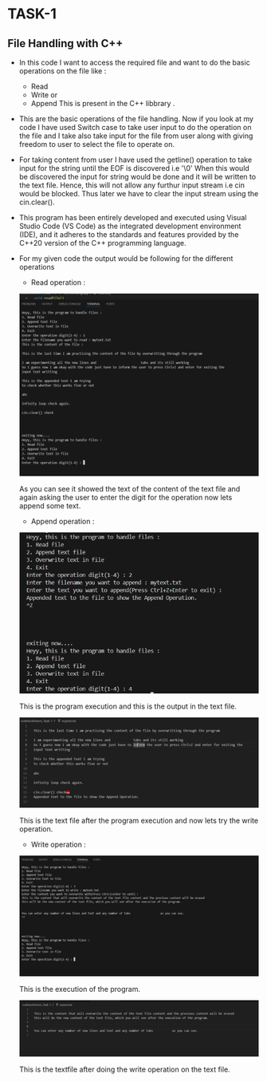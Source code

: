 # TASK-1

## File Handling with C++

- In this code I want to access the required file and want to do the basic operations on the file like : 
    - Read
    - Write or
    - Append
  This is present in the C++ libbrary **<fstream>**.

- This are the basic operations of the file handling.
Now if you look at my code I have used Switch case to take user input to do the operation on the file and I take also take input for the file from user along with giving freedom to user to select the file to operate on.

- For taking content from user I have used the getline() operation to take input for the string until the EOF is discovered i.e '\0'
When this would be discovered the input for string would be done and it will be written to the text file. Hence, this will not allow any furthur input stream i.e cin would be blocked. Thus later we have to clear the input stream using the cin.clear().

- This program has been entirely developed and executed using Visual Studio Code (VS Code) as the integrated development environment (IDE), and it adheres to the standards and features provided by the C++20 version of the C++ programming language.
 
- For my given code the output would be following for the different operations
    - Read operation : 
    
    ![output of the read operation](image.png)
    
    As you can see it showed the text of the content of the text file and again asking the user to enter the digit for the operation now lets append some text.
    - Append operation :

    ![output of the append operation](image-1.png)

    This is the program execution and this is the output in the text file.

    ![Text file output](image-2.png)

    This is the text file after the program execution and now lets try the write operation.

    - Write operation : 

    ![write operation output](image-3.png)

    This is the execution of the program.

    ![this is the text file after the execution of the program](image-4.png)

    This is the textfile after doing the write operation on the text file.
